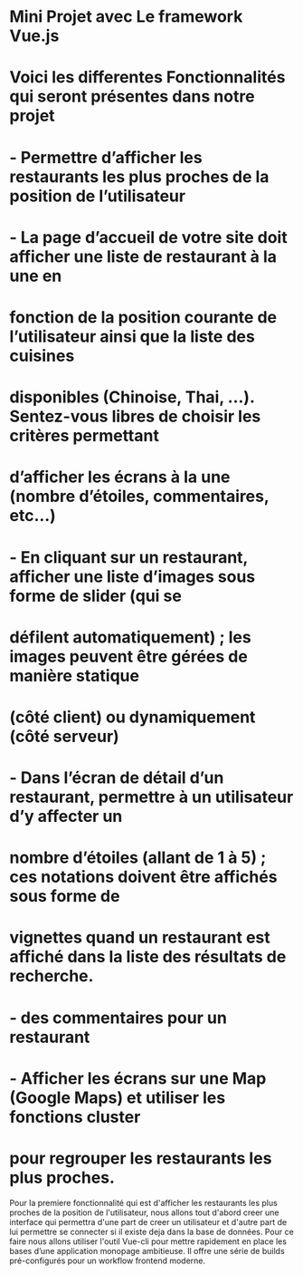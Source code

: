 # Mini Projet avec Le framework Vue.js

# Voici les differentes Fonctionnalités qui seront présentes dans notre projet
    
#    - Permettre d’afficher les restaurants les plus proches de la position de l’utilisateur
   # - La page d’accueil de votre site doit afficher une liste de restaurant à la une en
# fonction de la position courante de l’utilisateur ainsi que la liste des cuisines
# disponibles (Chinoise, Thai, …). Sentez-vous libres de choisir les critères permettant
# d’afficher les écrans à la une (nombre d’étoiles, commentaires, etc…)
 #   - En cliquant sur un restaurant, afficher une liste d’images sous forme de slider (qui se
 # défilent automatiquement) ; les images peuvent être gérées de manière statique
# (côté client) ou dynamiquement (côté serveur)
#    - Dans l’écran de détail d’un restaurant, permettre à un utilisateur d’y affecter un
# nombre d’étoiles (allant de 1 à 5) ; ces notations doivent être affichés sous forme de
# vignettes quand un restaurant est affiché dans la liste des résultats de recherche.
 #   -  des commentaires pour un restaurant
  #  - Afficher les écrans sur une Map (Google Maps) et utiliser les fonctions cluster
# pour regrouper les restaurants les plus proches.

Pour la premiere fonctionnalité qui est d'afficher les restaurants les plus proches de la position de l'utilisateur, nous allons tout d'abord creer une interface qui permettra d'une part de creer un utilisateur et d'autre part de lui permettre se connecter si il existe deja dans la base de données. Pour ce faire nous allons utiliser l'outil Vue-cli pour mettre rapidement en place les bases d’une application monopage ambitieuse. Il offre une série de builds pré-configurés pour un workflow frontend moderne. 